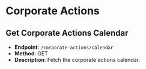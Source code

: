 # Corporate Actions

## Get Corporate Actions Calendar
- **Endpoint**: `/corporate-actions/calendar`
- **Method**: GET
- **Description**: Fetch the corporate actions calendar.